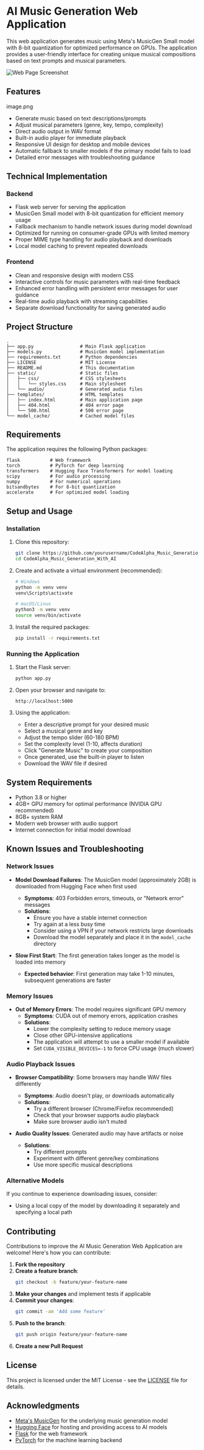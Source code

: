 # AI Music Generation Web Application

This web application generates music using Meta's MusicGen Small model with 8-bit quantization for optimized performance on GPUs. The application provides a user-friendly interface for creating unique musical compositions based on text prompts and musical parameters.

![Web Page Screenshot](/screenshot.png)

## Features
image.png
- Generate music based on text descriptions/prompts
- Adjust musical parameters (genre, key, tempo, complexity)
- Direct audio output in WAV format
- Built-in audio player for immediate playback
- Responsive UI design for desktop and mobile devices
- Automatic fallback to smaller models if the primary model fails to load
- Detailed error messages with troubleshooting guidance

## Technical Implementation

### Backend
- Flask web server for serving the application
- MusicGen Small model with 8-bit quantization for efficient memory usage
- Fallback mechanism to handle network issues during model download
- Optimized for running on consumer-grade GPUs with limited memory
- Proper MIME type handling for audio playback and downloads
- Local model caching to prevent repeated downloads

### Frontend
- Clean and responsive design with modern CSS
- Interactive controls for music parameters with real-time feedback
- Enhanced error handling with persistent error messages for user guidance
- Real-time audio playback with streaming capabilities
- Separate download functionality for saving generated audio

## Project Structure

```
.
├── app.py                 # Main Flask application
├── models.py              # MusicGen model implementation
├── requirements.txt       # Python dependencies
├── LICENSE                # MIT License
├── README.md              # This documentation
├── static/                # Static files
│   ├── css/               # CSS stylesheets
│   │   └── styles.css     # Main stylesheet
│   └── audio/             # Generated audio files
├── templates/             # HTML templates
│   ├── index.html         # Main application page
│   ├── 404.html           # 404 error page
│   └── 500.html           # 500 error page
└── model_cache/           # Cached model files
```

## Requirements

The application requires the following Python packages:

```
flask           # Web framework
torch           # PyTorch for deep learning
transformers    # Hugging Face Transformers for model loading
scipy           # For audio processing
numpy           # For numerical operations
bitsandbytes    # For 8-bit quantization
accelerate      # For optimized model loading
```

## Setup and Usage

### Installation

1. Clone this repository:
   ```bash
   git clone https://github.com/yourusername/CodeAlpha_Music_Generation_With_AI.git
   cd CodeAlpha_Music_Generation_With_AI
   ```

2. Create and activate a virtual environment (recommended):
   ```bash
   # Windows
   python -m venv venv
   venv\Scripts\activate

   # macOS/Linux
   python3 -m venv venv
   source venv/bin/activate
   ```

3. Install the required packages:
   ```bash
   pip install -r requirements.txt
   ```

### Running the Application

1. Start the Flask server:
   ```bash
   python app.py
   ```

2. Open your browser and navigate to:
   ```
   http://localhost:5000
   ```

3. Using the application:
   - Enter a descriptive prompt for your desired music
   - Select a musical genre and key
   - Adjust the tempo slider (60-180 BPM)
   - Set the complexity level (1-10, affects duration)
   - Click "Generate Music" to create your composition
   - Once generated, use the built-in player to listen
   - Download the WAV file if desired

## System Requirements

- Python 3.8 or higher
- 4GB+ GPU memory for optimal performance (NVIDIA GPU recommended)
- 8GB+ system RAM
- Modern web browser with audio support
- Internet connection for initial model download

## Known Issues and Troubleshooting

### Network Issues

- **Model Download Failures**: The MusicGen model (approximately 2GB) is downloaded from Hugging Face when first used
  - **Symptoms**: 403 Forbidden errors, timeouts, or "Network error" messages
  - **Solutions**: 
    - Ensure you have a stable internet connection
    - Try again at a less busy time
    - Consider using a VPN if your network restricts large downloads
    - Download the model separately and place it in the `model_cache` directory

- **Slow First Start**: The first generation takes longer as the model is loaded into memory
  - **Expected behavior**: First generation may take 1-10 minutes, subsequent generations are faster

### Memory Issues

- **Out of Memory Errors**: The model requires significant GPU memory
  - **Symptoms**: CUDA out of memory errors, application crashes
  - **Solutions**:
    - Lower the complexity setting to reduce memory usage
    - Close other GPU-intensive applications
    - The application will attempt to use a smaller model if available
    - Set `CUDA_VISIBLE_DEVICES=-1` to force CPU usage (much slower)

### Audio Playback Issues

- **Browser Compatibility**: Some browsers may handle WAV files differently
  - **Symptoms**: Audio doesn't play, or downloads automatically
  - **Solutions**:
    - Try a different browser (Chrome/Firefox recommended)
    - Check that your browser supports audio playback
    - Make sure browser audio isn't muted

- **Audio Quality Issues**: Generated audio may have artifacts or noise
  - **Solutions**:
    - Try different prompts
    - Experiment with different genre/key combinations
    - Use more specific musical descriptions

### Alternative Models
If you continue to experience downloading issues, consider:
- Using a local copy of the model by downloading it separately and specifying a local path 

## Contributing

Contributions to improve the AI Music Generation Web Application are welcome! Here's how you can contribute:

1. **Fork the repository**
2. **Create a feature branch**:
   ```bash
   git checkout -b feature/your-feature-name
   ```
3. **Make your changes** and implement tests if applicable
4. **Commit your changes**:
   ```bash
   git commit -am 'Add some feature'
   ```
5. **Push to the branch**:
   ```bash
   git push origin feature/your-feature-name
   ```
6. **Create a new Pull Request**

## License

This project is licensed under the MIT License - see the [LICENSE](LICENSE) file for details.

## Acknowledgments

- [Meta's MusicGen](https://huggingface.co/facebook/musicgen-small) for the underlying music generation model
- [Hugging Face](https://huggingface.co/) for hosting and providing access to AI models
- [Flask](https://flask.palletsprojects.com/) for the web framework
- [PyTorch](https://pytorch.org/) for the machine learning backend


